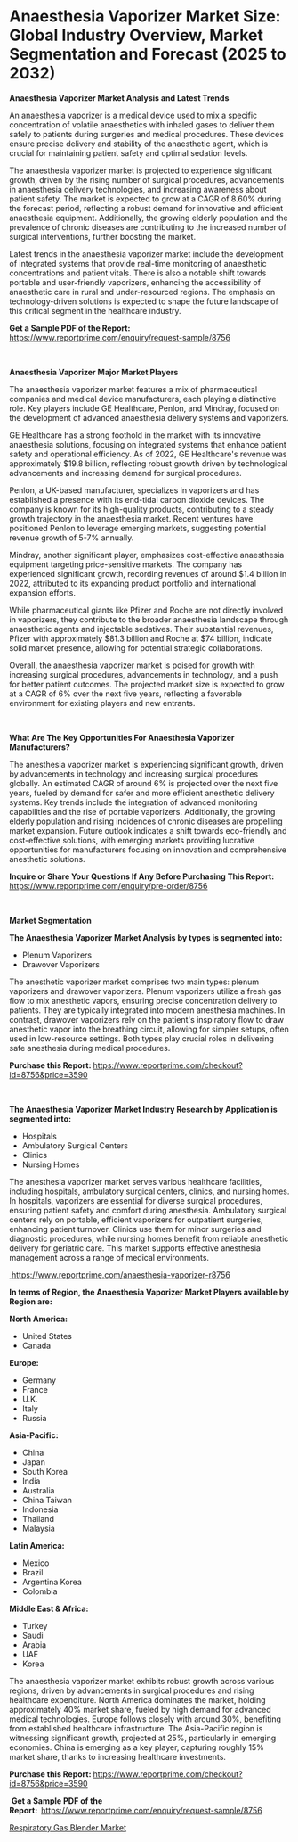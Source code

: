 <p><h1>Anaesthesia Vaporizer Market Size: Global Industry Overview, Market Segmentation and Forecast (2025 to 2032)</h1></p><p><strong>Anaesthesia Vaporizer Market Analysis and Latest Trends</strong></p>
<p><p>An anaesthesia vaporizer is a medical device used to mix a specific concentration of volatile anaesthetics with inhaled gases to deliver them safely to patients during surgeries and medical procedures. These devices ensure precise delivery and stability of the anaesthetic agent, which is crucial for maintaining patient safety and optimal sedation levels.</p><p>The anaesthesia vaporizer market is projected to experience significant growth, driven by the rising number of surgical procedures, advancements in anaesthesia delivery technologies, and increasing awareness about patient safety. The market is expected to grow at a CAGR of 8.60% during the forecast period, reflecting a robust demand for innovative and efficient anaesthesia equipment. Additionally, the growing elderly population and the prevalence of chronic diseases are contributing to the increased number of surgical interventions, further boosting the market.</p><p>Latest trends in the anaesthesia vaporizer market include the development of integrated systems that provide real-time monitoring of anaesthetic concentrations and patient vitals. There is also a notable shift towards portable and user-friendly vaporizers, enhancing the accessibility of anaesthetic care in rural and under-resourced regions. The emphasis on technology-driven solutions is expected to shape the future landscape of this critical segment in the healthcare industry.</p></p>
<p><strong>Get a Sample PDF of the Report:&nbsp;</strong> <a href="https://www.reportprime.com/enquiry/request-sample/8756?utm_campaign=2761&utm_medium=2&utm_source=Github&utm_content=ia&utm_term=20032025&utm_id=anaesthesia-vaporizer">https://www.reportprime.com/enquiry/request-sample/8756</a></p>
<p>&nbsp;</p>
<p><strong>Anaesthesia Vaporizer Major Market Players</strong></p>
<p><p>The anaesthesia vaporizer market features a mix of pharmaceutical companies and medical device manufacturers, each playing a distinctive role. Key players include GE Healthcare, Penlon, and Mindray, focused on the development of advanced anaesthesia delivery systems and vaporizers.</p><p>GE Healthcare has a strong foothold in the market with its innovative anaesthesia solutions, focusing on integrated systems that enhance patient safety and operational efficiency. As of 2022, GE Healthcare's revenue was approximately $19.8 billion, reflecting robust growth driven by technological advancements and increasing demand for surgical procedures.</p><p>Penlon, a UK-based manufacturer, specializes in vaporizers and has established a presence with its end-tidal carbon dioxide devices. The company is known for its high-quality products, contributing to a steady growth trajectory in the anaesthesia market. Recent ventures have positioned Penlon to leverage emerging markets, suggesting potential revenue growth of 5-7% annually.</p><p>Mindray, another significant player, emphasizes cost-effective anaesthesia equipment targeting price-sensitive markets. The company has experienced significant growth, recording revenues of around $1.4 billion in 2022, attributed to its expanding product portfolio and international expansion efforts.</p><p>While pharmaceutical giants like Pfizer and Roche are not directly involved in vaporizers, they contribute to the broader anaesthesia landscape through anaesthetic agents and injectable sedatives. Their substantial revenues, Pfizer with approximately $81.3 billion and Roche at $74 billion, indicate solid market presence, allowing for potential strategic collaborations.</p><p>Overall, the anaesthesia vaporizer market is poised for growth with increasing surgical procedures, advancements in technology, and a push for better patient outcomes. The projected market size is expected to grow at a CAGR of 6% over the next five years, reflecting a favorable environment for existing players and new entrants.</p></p>
<p>&nbsp;</p>
<p><strong>What Are The Key Opportunities For Anaesthesia Vaporizer Manufacturers?</strong></p>
<p><p>The anesthesia vaporizer market is experiencing significant growth, driven by advancements in technology and increasing surgical procedures globally. An estimated CAGR of around 6% is projected over the next five years, fueled by demand for safer and more efficient anesthetic delivery systems. Key trends include the integration of advanced monitoring capabilities and the rise of portable vaporizers. Additionally, the growing elderly population and rising incidences of chronic diseases are propelling market expansion. Future outlook indicates a shift towards eco-friendly and cost-effective solutions, with emerging markets providing lucrative opportunities for manufacturers focusing on innovation and comprehensive anesthetic solutions.</p></p>
<p><strong>Inquire or Share Your Questions If Any Before Purchasing This Report:</strong> <a href="https://www.reportprime.com/enquiry/pre-order/8756?utm_campaign=2761&utm_medium=2&utm_source=Github&utm_content=ia&utm_term=20032025&utm_id=anaesthesia-vaporizer">https://www.reportprime.com/enquiry/pre-order/8756</a></p>
<p>&nbsp;</p>
<p><strong>Market Segmentation</strong></p>
<p><strong>The Anaesthesia Vaporizer Market Analysis by types is segmented into:</strong></p>
<p><ul><li>Plenum Vaporizers</li><li>Drawover Vaporizers</li></ul></p>
<p><p>The anesthetic vaporizer market comprises two main types: plenum vaporizers and drawover vaporizers. Plenum vaporizers utilize a fresh gas flow to mix anesthetic vapors, ensuring precise concentration delivery to patients. They are typically integrated into modern anesthesia machines. In contrast, drawover vaporizers rely on the patient's inspiratory flow to draw anesthetic vapor into the breathing circuit, allowing for simpler setups, often used in low-resource settings. Both types play crucial roles in delivering safe anesthesia during medical procedures.</p></p>
<p><strong>Purchase this Report:&nbsp;</strong><a href="https://www.reportprime.com/checkout?id=8756&price=3590&utm_campaign=2761&utm_medium=2&utm_source=Github&utm_content=ia&utm_term=20032025&utm_id=anaesthesia-vaporizer">https://www.reportprime.com/checkout?id=8756&price=3590</a></p>
<p>&nbsp;</p>
<p><strong>The Anaesthesia Vaporizer Market Industry Research by Application is segmented into:</strong></p>
<p><ul><li>Hospitals</li><li>Ambulatory Surgical Centers</li><li>Clinics</li><li>Nursing Homes</li></ul></p>
<p><p>The anesthesia vaporizer market serves various healthcare facilities, including hospitals, ambulatory surgical centers, clinics, and nursing homes. In hospitals, vaporizers are essential for diverse surgical procedures, ensuring patient safety and comfort during anesthesia. Ambulatory surgical centers rely on portable, efficient vaporizers for outpatient surgeries, enhancing patient turnover. Clinics use them for minor surgeries and diagnostic procedures, while nursing homes benefit from reliable anesthetic delivery for geriatric care. This market supports effective anesthesia management across a range of medical environments.</p></p>
<p><a href="https://www.reportprime.com/anaesthesia-vaporizer-r8756?utm_campaign=2761&utm_medium=2&utm_source=Github&utm_content=ia&utm_term=20032025&utm_id=anaesthesia-vaporizer">&nbsp;https://www.reportprime.com/anaesthesia-vaporizer-r8756</a></p>
<p><strong>In terms of Region, the Anaesthesia Vaporizer Market Players available by Region are:</strong></p>
<p>
    <p> <strong> North America: </strong>
        <ul>
            <li>United States</li>
            <li>Canada</li>
        </ul>
        </p> 
    <p> <strong> Europe: </strong>
        <ul>
            <li>Germany</li>
            <li>France</li>
            <li>U.K.</li>
            <li>Italy</li>
            <li>Russia</li>
        </ul>
        </p> 
    <p> <strong> Asia-Pacific: </strong>
        <ul>
            <li>China</li>
            <li>Japan</li>
            <li>South Korea</li>
            <li>India</li>
            <li>Australia</li>
            <li>China Taiwan</li>
            <li>Indonesia</li>
            <li>Thailand</li>
            <li>Malaysia</li>
        </ul>
        </p> 
    <p> <strong> Latin America: </strong>
        <ul>
            <li>Mexico</li>
            <li>Brazil</li>
            <li>Argentina Korea</li>
            <li>Colombia</li>
        </ul>
        </p> 
    <p> <strong> Middle East & Africa: </strong>
        <ul>
            <li>Turkey</li>
            <li>Saudi</li>
            <li>Arabia</li>
            <li>UAE</li>
            <li>Korea</li>
        </ul>
    </p>
    </p>
<p><p>The anaesthesia vaporizer market exhibits robust growth across various regions, driven by advancements in surgical procedures and rising healthcare expenditure. North America dominates the market, holding approximately 40% market share, fueled by high demand for advanced medical technologies. Europe follows closely with around 30%, benefiting from established healthcare infrastructure. The Asia-Pacific region is witnessing significant growth, projected at 25%, particularly in emerging economies. China is emerging as a key player, capturing roughly 15% market share, thanks to increasing healthcare investments.</p></p>
<p><strong>Purchase this Report: </strong><a href="https://www.reportprime.com/checkout?id=8756&price=3590&utm_campaign=2761&utm_medium=2&utm_source=Github&utm_content=ia&utm_term=20032025&utm_id=anaesthesia-vaporizer">https://www.reportprime.com/checkout?id=8756&price=3590</a></p>
<p>&nbsp;<strong>Get a Sample PDF of the Report:&nbsp;&nbsp;</strong><a href="https://www.reportprime.com/enquiry/request-sample/8756?utm_campaign=2761&utm_medium=2&utm_source=Github&utm_content=ia&utm_term=20032025&utm_id=anaesthesia-vaporizer">https://www.reportprime.com/enquiry/request-sample/8756</a></p>
<p><strong></strong></p>
<p><p><a href="https://github.com/penglatilles/Market-Research-Report-List-1/blob/main/respiratory-gas-blender-market.md?utm_campaign=2761&utm_medium=2&utm_source=Github&utm_content=ia&utm_term=20032025&utm_id=anaesthesia-vaporizer">Respiratory Gas Blender Market</a></p></p>